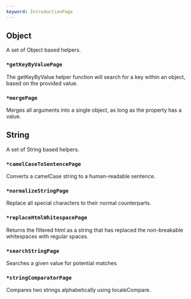 ```yaml
---
keyword: IntroductionPage
---
```


## Object

A set of Object based helpers.

### `*getKeyByValuePage`
The getKeyByValue helper function will search for a key within an object, based on the provided value.

### `*mergePage`
Merges all arguments into a single object, as long as the property has a value.

## String

A set of String based helpers.

### `*camelCaseToSentencePage`
Converts a camelCase string to a human-readable sentence.

### `*normalizeStringPage`
Replace all special characters to their normal counterparts.

### `*replaceHtmlWhitespacePage`
Returns the filtered html as a string that has replaced the non-breakable whitespaces with regular spaces.

### `*searchStringPage`
Searches a given value for potential matches

### `*stringComparatorPage`
Compares two strings alphabetically using localeCompare.
